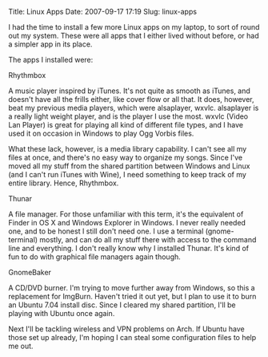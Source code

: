 Title: Linux Apps
Date: 2007-09-17 17:19
Slug: linux-apps

I had the time to install a few more Linux apps on my laptop, to sort of
round out my system. These were all apps that I either lived without
before, or had a simpler app in its place.

The apps I installed were:

Rhythmbox

A music player inspired by iTunes. It's not quite as smooth as iTunes,
and doesn't have all the frills either, like cover flow or all that. It
does, however, beat my previous media players, which were alsaplayer,
wxvlc. alsaplayer is a really light weight player, and is the player I
use the most. wxvlc (Video Lan Player) is great for playing all kind of
different file types, and I have used it on occasion in Windows to play
Ogg Vorbis files.

What these lack, however, is a media library capability. I can't see all
my files at once, and there's no easy way to organize my songs. Since
I've moved all my stuff from the shared partition between Windows and
Linux (and I can't run iTunes with Wine), I need something to keep track
of my entire library. Hence, Rhythmbox.

Thunar

A file manager. For those unfamiliar with this term, it's the equivalent
of Finder in OS X and Windows Explorer in Windows. I never really needed
one, and to be honest I still don't need one. I use a terminal
(gnome-terminal) mostly, and can do all my stuff there with access to
the command line and everything. I don't really know why I installed
Thunar. It's kind of fun to do with graphical file managers again
though.

GnomeBaker

A CD/DVD burner. I'm trying to move further away from Windows, so this a
replacement for ImgBurn. Haven't tried it out yet, but I plan to use it
to burn an Ubuntu 7.04 install disc. Since I cleared my shared
partition, I'll be playing with Ubuntu once again.

Next I'll be tackling wireless and VPN problems on Arch. If Ubuntu have
those set up already, I'm hoping I can steal some configuration files to
help me out.

